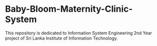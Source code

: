 # Baby-Bloom-Maternity-Clinic-System
This repository is dedicated to Information System Engineering 2nd Year project of Sri Lanka Institute of Information Technology.
